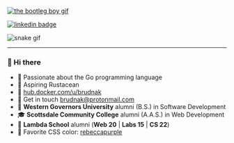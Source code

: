<a href="https://youtu.be/PWhcISYYpqM">
    <img src="https://github.com/brudnak/brudnak/blob/master/img/leila.gif" alt="the bootleg boy gif"/>
</a>

[![linkedin badge](https://img.shields.io/badge/Andrew_Brudnak-30302f?style=flat&logo=linkedin)](https://www.linkedin.com/in/andrewbrudnak/)


![snake gif](https://github.com/brudnak/brudnak/blob/output/github-contribution-grid-snake.svg)

---

### 👋 Hi there

- :whale: Passionate about the Go programming language
- :crab: Aspiring Rustacean
- :ship: [hub.docker.com/u/brudnak](https://hub.docker.com/u/brudnak)
- :email: Get in touch <a href="mailto:brudnak@protonmail.com">brudnak@protonmail.com</a>
- :owl: **Western Governors University** alumni (B.S.) in Software Development
- :mortar_board: **Scottsdale Community College** alumni (A.A.S.) in Web Development
- :foggy: **Lambda School** alumni (**Web 20** | **Labs 15** | **CS 22**)
- :purple_heart: Favorite CSS color: [rebeccapurple](https://medium.com/@valgaze/the-hidden-purple-memorial-in-your-web-browser-7d84813bb416)
